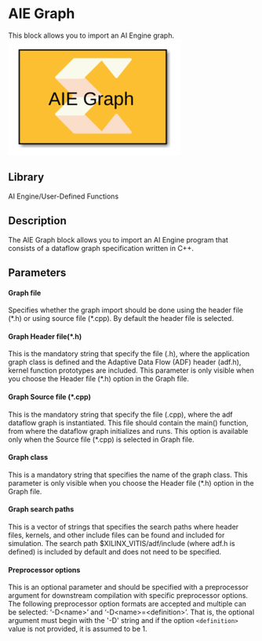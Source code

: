 # AIE Graph

This block allows you to import an AI Engine graph.  
![](./Images/zey1603102563624.png)  

## Library

AI Engine/User-Defined Functions

## Description

The AIE Graph block allows you to import an AI Engine program that
consists of a dataflow graph specification written in C++.

## Parameters

#### Graph file  
Specifies whether the graph import should be done using the header file
(\*.h) or using source file (\*.cpp). By default the header file is
selected.

#### Graph Header file(\*.h)  
This is the mandatory string that specify the file (.h), where the
application graph class is defined and the Adaptive Data Flow (ADF)
header (adf.h), kernel function prototypes are included. This parameter
is only visible when you choose the Header file (\*.h) option in the
Graph file.

#### Graph Source file (\*.cpp)  
This is the mandatory string that specify the file (.cpp), where the adf
dataflow graph is instantiated. This file should contain the main()
function, from where the dataflow graph initializes and runs. This
option is available only when the Source file (\*.cpp) is selected in
Graph file.

#### Graph class  
This is a mandatory string that specifies the name of the graph class.
This parameter is only visible when you choose the Header file (\*.h)
option in the Graph file.

#### Graph search paths  
This is a vector of strings that specifies the search paths where header
files, kernels, and other include files can be found and included for
simulation. The search path \$XILINX_VITIS/adf/include (where adf.h is
defined) is included by default and does not need to be specified.

#### Preprocessor options  
This is an optional parameter and should be specified with a
preprocessor argument for downstream compilation with specific
preprocessor options. The following preprocessor option formats are
accepted and multiple can be selected: ‘-D\<name\>’ and
‘-D\<name\>=\<definition\>’. That is, the optional argument must begin
with the '-D' string and if the option `<definition>` value is not
provided, it is assumed to be 1.
